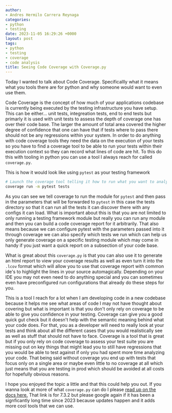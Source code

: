 ```yaml
---
author:
- Andres Hermilo Carrera Reynaga
categories:
- python
- testing
date: 2023-11-05 16:29:26 +0000
layout: post
tags:
- python
- testing
- coverage
- code analysis
title: Seeing Code Coverage with Coverage.py
---
```


Today I wanted to talk about Code Coverage. 
Specificallly what it means what you tools there are for python and why someone would want to even use them.

Code Coverage is the concept of how much of your applications codebase is currently being executed by the testing infrastructure you have setup.
This can be either... unit tests, integreation tests, end to end tests but primarly it is used with unit tests to assess the depth of coverage one has over their code base.
The larger the amount of total area covered the higher degree of confidence that one can have that if tests where to pass there should not be any regressions within your system.
In order to do anything with code coverage tools they need the data on the execution of your tests so you have to find a coverage tool to be able to run your tests within their execution context so they can record what lines of code are hit.
To this do this with tooling in python you can use a tool I always reach for called `coverage.py`.

This is how it would look like using `pytest` as your testing framework

```bash
# Launch the coverage tool telling it how to run what you want to analyize. 
coverage run -m pytest tests
```

As you can see we tell coverage to run the module for `pytest` and then pass in the parameters that will be forwarded to `pytest` in this case the tests directory so that it can run all the tests it can discover there with any configs it can load. 
What is important about this is that you are not limited to only running a testing framework module but really you can run any module and then you can build a code coverage report for it arbitrarily. That also means because we can configure pytest with the parameters passed into it through coverage we can also specify which tests we run which can help us only generate coverage on a specific testing module which may come in handy if you just want a quick report on a subsection of your code base.

What is great about this `coverage.py` is that you can also use it to generate an html report to view your coverage results as well as even turn it into the `.lcov` format which will allow you to use that coverage report with common ide's to highlight the lines in your source automagically. 
Depending on your IDE you may not even need to do anything special and you can sometimes even have preconfigured run configurations that already do these steps for you. 

This is a tool I reach for a lot when I am developing code in a new codebase because it helps me see what areas of code I may not have thought about covering but what is important is that you don't only rely on coverage to be able to give you confidence in your testing.
Coverage can give you a good quick gut check but it doesn't help with the semantic meaning behind what your code does. For that, you as a developer will need to really look at your tests and think about all the different cases that you would realistically see as well as stuff that should not have to face. 
Coverage is a tool that is great but if you only rely on code coverage to assess your test suite you are missing out on key things that might lead you to still have regressions that you would be able to test against if only you had spent more time analyzing your code. 
That being said without coverage you end up with tests that focus only on a single area or maybe even little to no coverage at all which just means that you are testing in prod which should be avoided at all costs for hopefully obvious reasons.

I hope you enjoyed the topic a little and that this could help you out. If you wanna look at more of what `coverage.py` can do I please [read up on the docs here.](https://coverage.readthedocs.io/en/7.3.2/#) That link is for 7.3.2 but please google again if it has been a signficantly long time since 2023 because updates happen and it adds more cool tools that we can use.